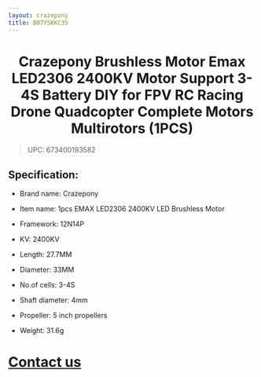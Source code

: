 ```yaml
---
layout: crazepony
title: B07YSKKC35
---
```


#   
#  <center>Crazepony Brushless Motor Emax LED2306 2400KV Motor Support 3-4S Battery DIY for FPV RC Racing Drone Quadcopter Complete Motors Multirotors (1PCS)</center>

> UPC: 673400193582
	

## Specification:

+ Brand name: Crazepony

+ Item name: 1pcs EMAX LED2306 2400KV LED Brushless Motor

+ Framework: 12N14P

+ KV: 2400KV

+ Length: 27.7MM

+ Diameter: 33MM

+ No.of cells: 3-4S

+ Shaft diameter: 4mm

+ Propeller: 5 inch propellers

+ Weight: 31.6g

# [Contact us](/en/contactUs.html)